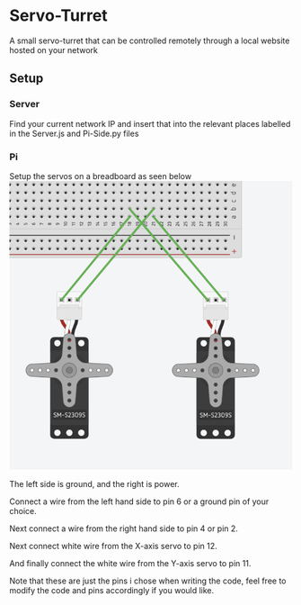 # Servo-Turret
A small servo-turret that can be controlled remotely through a local website hosted on your network

## Setup
### Server
Find your current network IP and insert that into the relevant places labelled in the Server.js and Pi-Side.py files

### Pi
Setup the servos on a breadboard as seen below
![Alt Text](https://github.com/Jack92829/Servo-Turret/blob/pi-info/65118D30-80D6-44CB-8CD5-2ED76DBC9FA7.png)

<p>The left side is ground, and the right is power.</p>
<p>Connect a wire from the left hand side to pin 6 or a ground pin of your choice.</p>
<p>Next connect a wire from the right hand side to pin 4 or pin 2.</p>
<p>Next connect white wire from the X-axis servo to pin 12.</p>
<p>And finally connect the white wire from the Y-axis servo to pin 11.</p>

<p>Note that these are just the pins i chose when writing the code, feel free to modify the code and pins accordingly if you would like.</p>
